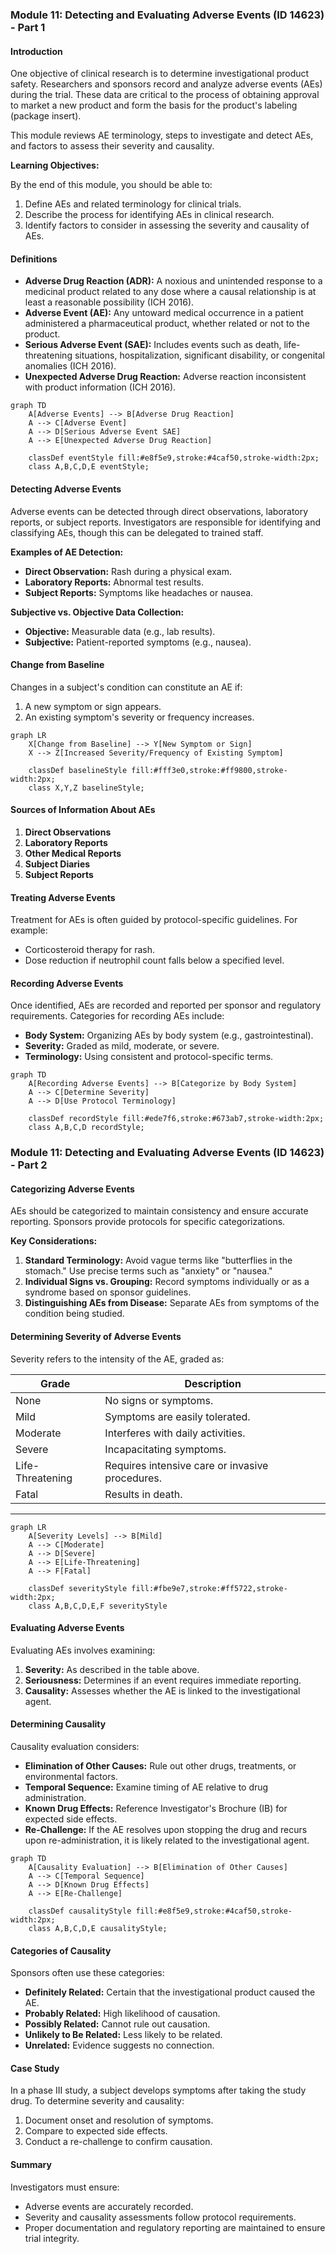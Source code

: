### Module 11: Detecting and Evaluating Adverse Events (ID 14623) - Part 1

#### Introduction
One objective of clinical research is to determine investigational product safety. Researchers and sponsors record and analyze adverse events (AEs) during the trial. These data are critical to the process of obtaining approval to market a new product and form the basis for the product's labeling (package insert).

This module reviews AE terminology, steps to investigate and detect AEs, and factors to assess their severity and causality.

**Learning Objectives:**

By the end of this module, you should be able to:

1. Define AEs and related terminology for clinical trials.
2. Describe the process for identifying AEs in clinical research.
3. Identify factors to consider in assessing the severity and causality of AEs.

#### Definitions
- **Adverse Drug Reaction (ADR):** A noxious and unintended response to a medicinal product related to any dose where a causal relationship is at least a reasonable possibility (ICH 2016).
- **Adverse Event (AE):** Any untoward medical occurrence in a patient administered a pharmaceutical product, whether related or not to the product.
- **Serious Adverse Event (SAE):** Includes events such as death, life-threatening situations, hospitalization, significant disability, or congenital anomalies (ICH 2016).
- **Unexpected Adverse Drug Reaction:** Adverse reaction inconsistent with product information (ICH 2016).

```mermaid
graph TD
    A[Adverse Events] --> B[Adverse Drug Reaction]
    A --> C[Adverse Event]
    A --> D[Serious Adverse Event SAE]
    A --> E[Unexpected Adverse Drug Reaction]
    
    classDef eventStyle fill:#e8f5e9,stroke:#4caf50,stroke-width:2px;
    class A,B,C,D,E eventStyle;
```

#### Detecting Adverse Events
Adverse events can be detected through direct observations, laboratory reports, or subject reports. Investigators are responsible for identifying and classifying AEs, though this can be delegated to trained staff.

**Examples of AE Detection:**
- **Direct Observation:** Rash during a physical exam.
- **Laboratory Reports:** Abnormal test results.
- **Subject Reports:** Symptoms like headaches or nausea.

**Subjective vs. Objective Data Collection:**
- **Objective:** Measurable data (e.g., lab results).
- **Subjective:** Patient-reported symptoms (e.g., nausea).

#### Change from Baseline
Changes in a subject's condition can constitute an AE if:

1. A new symptom or sign appears.
2. An existing symptom's severity or frequency increases.

```mermaid
graph LR
    X[Change from Baseline] --> Y[New Symptom or Sign]
    X --> Z[Increased Severity/Frequency of Existing Symptom]

    classDef baselineStyle fill:#fff3e0,stroke:#ff9800,stroke-width:2px;
    class X,Y,Z baselineStyle;
```

#### Sources of Information About AEs
1. **Direct Observations**
2. **Laboratory Reports**
3. **Other Medical Reports**
4. **Subject Diaries**
5. **Subject Reports**

#### Treating Adverse Events
Treatment for AEs is often guided by protocol-specific guidelines. For example:
- Corticosteroid therapy for rash.
- Dose reduction if neutrophil count falls below a specified level.

#### Recording Adverse Events
Once identified, AEs are recorded and reported per sponsor and regulatory requirements. Categories for recording AEs include:

- **Body System:** Organizing AEs by body system (e.g., gastrointestinal).
- **Severity:** Graded as mild, moderate, or severe.
- **Terminology:** Using consistent and protocol-specific terms.

```mermaid
graph TD
    A[Recording Adverse Events] --> B[Categorize by Body System]
    A --> C[Determine Severity]
    A --> D[Use Protocol Terminology]

    classDef recordStyle fill:#ede7f6,stroke:#673ab7,stroke-width:2px;
    class A,B,C,D recordStyle;
````

### Module 11: Detecting and Evaluating Adverse Events (ID 14623) - Part 2

#### Categorizing Adverse Events
AEs should be categorized to maintain consistency and ensure accurate reporting. Sponsors provide protocols for specific categorizations.

**Key Considerations:**
1. **Standard Terminology:** Avoid vague terms like "butterflies in the stomach." Use precise terms such as "anxiety" or "nausea."
2. **Individual Signs vs. Grouping:** Record symptoms individually or as a syndrome based on sponsor guidelines.
3. **Distinguishing AEs from Disease:** Separate AEs from symptoms of the condition being studied.

#### Determining Severity of Adverse Events
Severity refers to the intensity of the AE, graded as:

| Grade | Description |
|-------|-------------|
| None  | No signs or symptoms. |
| Mild  | Symptoms are easily tolerated. |
| Moderate | Interferes with daily activities. |
| Severe | Incapacitating symptoms. |
| Life-Threatening | Requires intensive care or invasive procedures. |
| Fatal | Results in death. |
---

```mermaid
graph LR
    A[Severity Levels] --> B[Mild]
    A --> C[Moderate]
    A --> D[Severe]
    A --> E[Life-Threatening]
    A --> F[Fatal]

    classDef severityStyle fill:#fbe9e7,stroke:#ff5722,stroke-width:2px;
    class A,B,C,D,E,F severityStyle

```

#### Evaluating Adverse Events
Evaluating AEs involves examining:
1. **Severity:** As described in the table above.
2. **Seriousness:** Determines if an event requires immediate reporting.
3. **Causality:** Assesses whether the AE is linked to the investigational agent.

#### Determining Causality
Causality evaluation considers:
- **Elimination of Other Causes:** Rule out other drugs, treatments, or environmental factors.
- **Temporal Sequence:** Examine timing of AE relative to drug administration.
- **Known Drug Effects:** Reference Investigator's Brochure (IB) for expected side effects.
- **Re-Challenge:** If the AE resolves upon stopping the drug and recurs upon re-administration, it is likely related to the investigational agent.

```mermaid
graph TD
    A[Causality Evaluation] --> B[Elimination of Other Causes]
    A --> C[Temporal Sequence]
    A --> D[Known Drug Effects]
    A --> E[Re-Challenge]

    classDef causalityStyle fill:#e8f5e9,stroke:#4caf50,stroke-width:2px;
    class A,B,C,D,E causalityStyle;
```

#### Categories of Causality
Sponsors often use these categories:
- **Definitely Related:** Certain that the investigational product caused the AE.
- **Probably Related:** High likelihood of causation.
- **Possibly Related:** Cannot rule out causation.
- **Unlikely to Be Related:** Less likely to be related.
- **Unrelated:** Evidence suggests no connection.

#### Case Study
In a phase III study, a subject develops symptoms after taking the study drug. To determine severity and causality:
1. Document onset and resolution of symptoms.
2. Compare to expected side effects.
3. Conduct a re-challenge to confirm causation.

#### Summary
Investigators must ensure:
- Adverse events are accurately recorded.
- Severity and causality assessments follow protocol requirements.
- Proper documentation and regulatory reporting are maintained to ensure trial integrity.
